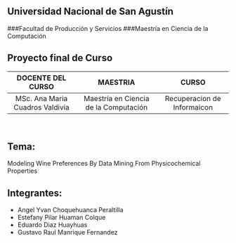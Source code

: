 ## Universidad Nacional de San Agustín  
###Facultad de Producción  y Servicios 
###Maestría en Ciencia de la Computación 



## Proyecto final de Curso

| DOCENTE DEL CURSO | MAESTRIA | CURSO |
| :-: | :-: | :-: |
| MSc. Ana Maria Cuadros Valdivia | Maestría en Ciencia de la Computación | Recuperacion de Informaicon|
<br/>

## Tema:
Modeling Wine Preferences By Data
Mining From Physicochemical Properties

## Integrantes:

- Angel Yvan Choquehuanca Peraltilla
- Estefany Pilar Huaman Colque
- Eduardo Diaz Huayhuas
- Gustavo Raul Manrique Fernandez
